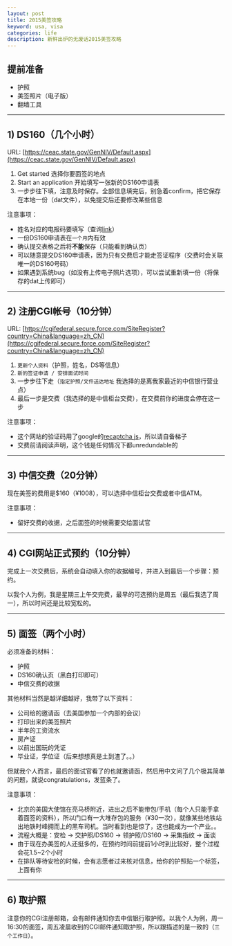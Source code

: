 ```yaml
---
layout: post
title: 2015美签攻略
keyword: usa, visa
categories: life
description: 新鲜出炉的无废话2015美签攻略
---
```


## 提前准备

* 护照
* 美签照片（电子版）
* 翻墙工具

---

## 1) DS160（几个小时）

URL: [https://ceac.state.gov/GenNIV/Default.aspx](https://ceac.state.gov/GenNIV/Default.aspx)

1. Get started 选择你要面签的地点
2. Start an application 开始填写一张新的DS160申请表
3. 一步步往下填，注意及时保存。全部信息填完后，别急着confirm，把它保存在本地一份（dat文件），以免提交后还要修改某些信息

注意事项：

* 姓名对应的电报码要填写（查询[link](http://www.diycode.net/)）
* 一份DS160申请表在`一个月`内有效
* 确认提交表格之后将**不能**保存（只能看到确认页）
* 可以随意提交DS160申请表，因为只有交费后才能走签证程序（交费时会关联唯一的DS160号码）
* 如果遇到系统bug（如没有上传电子照片选项），可以尝试重新填一份（将保存的dat上传即可）

---

## 2) 注册CGI帐号（10分钟）

URL: [https://cgifederal.secure.force.com/SiteRegister?country=China&language=zh_CN](https://cgifederal.secure.force.com/SiteRegister?country=China&language=zh_CN)

1. `更新个人资料`（护照，姓名，DS等信息）
2. `新的签证申请 / 安排面试时间`
3. 一步步往下走（`指定护照/文件送达地址` 我选择的是离我家最近的中信银行营业点）
4. 最后一步是交费（我选择的是中信柜台交费），在交费前你的进度会停在这一步

注意事项：

* 这个网站的验证码用了google的[recaptcha js](https://www.google.com/recaptcha/api/js/recaptcha_ajax.js)，所以请自备梯子
* 交费前请阅读声明，这个钱是任何情况下都unredundable的

---

## 3) 中信交费（20分钟）

现在美签的费用是$160（¥1008），可以选择中信柜台交费或者中信ATM。

注意事项：

* 留好交费的收据，之后面签的时候需要交给面试官

---

## 4) CGI网站正式预约（10分钟）

完成上一次交费后，系统会自动填入你的收据编号，并进入到最后一个步骤：预约。

以我个人为例，我是星期三上午交完费，最早的可选预约是周五（最后我选了周一），所以时间还是比较宽松的。

---

## 5) 面签（两个小时）

必须准备的材料：

* 护照
* DS160确认页（黑白打印即可）
* 中信交费的收据

其他材料当然是越详细越好，我带了以下资料：

* 公司给的邀请函（去美国参加一个内部的会议）
* 打印出来的美签照片
* 半年的工资流水
* 房产证
* 以前出国玩的凭证
* 毕业证，学位证（后来想想真是土到渣了。。）

但就我个人而言，最后的面试官看了的也就邀请函，然后用中文问了几个极其简单的问题，就说congratulations，发蓝条了。

注意事项：

* 北京的美国大使馆在亮马桥附近，进出之后不能带包/手机（每个人只能手拿着面签的资料），所以门口有一大堆存包的服务（¥30一次），就像某些地铁站出地铁时峰拥而上的黑车司机。当时看到也是惊了，这也能成为一个产业。。
* 流程大概是：安检 -> 交护照/DS160 -> 领护照/DS160 -> 采集指纹 -> 面谈
* 由于现在办美签的人还挺多的，在预约时间前提前1小时到比较好，整个过程会花1.5~2个小时
* 在排队等待安检的时候，会有志愿者过来核对信息，给你的护照贴一个标签，上面有你

---

## 6) 取护照

注意你的CGI注册邮箱，会有邮件通知你去中信银行取护照。以我个人为例，周一16:30的面签，周五凌晨收到的CGI邮件通知取护照，所以跟描述的是一致的（`三个工作日`）。